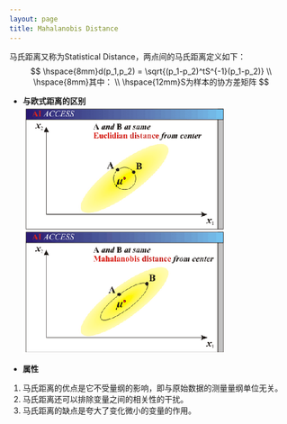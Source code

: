 ```yaml
---
layout: page
title: Mahalanobis Distance
---
```

马氏距离又称为Statistical Distance，两点间的马氏距离定义如下：            
$$
\hspace{8mm}d(p_1,p_2) = \sqrt{(p_1-p_2)^tS^{-1}(p_1-p_2)}     \\
\hspace{8mm}其中：    \\
\hspace{12mm}S为样本的协方差矩阵
$$       
    
* __与欧式距离的区别__      
![img](./img/mahlanobis.png)    

* __属性__    
1. 马氏距离的优点是它不受量纲的影响，即与原始数据的测量量纲单位无关。       
2. 马氏距离还可以排除变量之间的相关性的干扰。    
3. 马氏距离的缺点是夸大了变化微小的变量的作用。    





